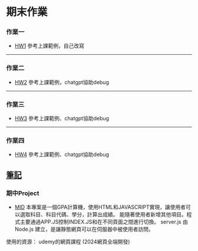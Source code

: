 # 期末作業
### 作業一 
  * [HW1](https://github.com/sam00002135/_ws1/blob/main/hm01.js)
  參考上課範例，自己改寫
---
### 作業二 
  * [HW2](https://github.com/sam00002135/_ws1/tree/main/hm02)
  參考上課範例，chatgpt協助debug
---
### 作業三 
  * [HW3](https://github.com/sam00002135/_ws1/tree/main/hm03)
  參考上課範例、chatgpt協助debug
  ---
### 作業四 
  * [HW4](https://github.com/sam00002135/_ws1/tree/main/hm04)
  參考上課範例、chatgpt協助debug

[筆記](https://hackmd.io/lbn90_o5QouFB7goBsAgfw)
  ---
### 期中Project 
  * [MID](https://github.com/sam00002135/_ws1/tree/main/_project)
 本專案是一個GPA計算機，使用HTML和JAVASCRIPT實現，讓使用者可以選取科目、科目代碼、學分，計算出成績。
 能隨著使用者新增其他項目。程式主要通過APP.JS控制INDEX.JS和在不同頁面之間進行切換。
 server.js 由Node.js 建立，是讓靜態網頁可以在伺服器中被使用者訪問。

使用的資源：
udemy的網頁課程 (2024網頁全端開發)
